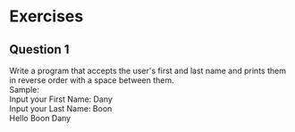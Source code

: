 # Exercises
## Question 1
Write a program that accepts the user's first and last name and prints them in reverse order with a space between them.<br>
Sample:<br>
Input your First Name: Dany                                       
Input your Last Name: Boon                                        
Hello Boon Dany
